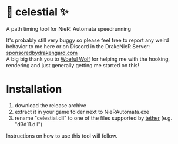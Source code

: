 # 🌌 celestial ✨
A path timing tool for NieR: Automata speedrunning

It's probably still very buggy so please feel free to report any weird behavior to me here or on Discord in the DrakeNieR Server: [sponsoredbydrakengard.com](https://sponsoredbydrakengard.com) \
A big big thank you to [Woeful Wolf](https://github.com/WoefulWolf/) for helping me with the hooking, rendering and just generally getting me started on this!

# Installation
1. download the release archive
2. extract it in your game folder next to NieRAutomata.exe
3. rename "celestial.dll" to one of the files supported by [tether](https://github.com/WoefulWolf/tether/) (e.g. "d3d11.dll")

Instructions on how to use this tool will follow.
